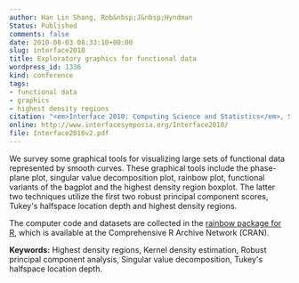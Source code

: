 ```yaml
---
author: Han Lin Shang, Rob&nbsp;J&nbsp;Hyndman
Status: Published
comments: false
date: 2010-08-03 08:33:10+00:00
slug: interface2010
title: Exploratory graphics for functional data
wordpress_id: 1336
kind: conference
tags:
- functional data
- graphics
- highest density regions
citation: "<em>Interface 2010: Computing Science and Statistics</em>, Seattle, Washington, June 16-19, 2010"
online: http://www.interfacesymposia.org/Interface2010/
file: Interface2010v2.pdf
---
```



We survey some graphical tools for visualizing large sets of functional data represented by smooth curves. These graphical tools include the phase-plane plot, singular value decomposition plot, rainbow plot, functional variants of the bagplot and the highest density region boxplot. The latter two techniques utilize the first two robust principal component scores, Tukey's halfspace location depth and highest density regions.

The computer code and datasets are collected in the [rainbow package for R](http://github.com/robjhyndman/rainbow/), which is available at the Comprehensive R Archive Network (CRAN).

**Keywords:** Highest density regions, Kernel density estimation, Robust principal component analysis,
Singular value decomposition, Tukey's halfspace location depth.

